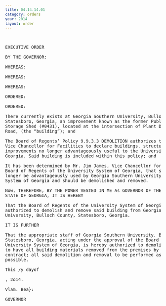 ```yaml
---
title: 04.14.14.01
category: orders
year: 2014
layout: order
---
```


<pre> 

EXECUTIVE ORDER

BY THE GOVERNOR:

WHEREAS:

WHEREAS:

WHEREAS:

ORDERED:

ORDERED:

There currently exists at Georgia Southern University, Bulloch County,
Statesboro, Georgia, an improvement known as the former Public Safety Annex
Storage Shed (#0431), located at the intersection of Plant Drive and Chandler
Road, (the “building”); and

The Board of Regents’ Policy 9.9.3.3 DEMOLITION authorizes the Chancellor or
Vice Chancellor for Facilities to declare buildings, structures and other
improvements no longer advantageously useful to the University System of
Georgia. Said building is included within this policy; and

It has been determined by Mr. Jim James, Vice Chancellor for Facilities of the
Board of Regents of the University System of Georgia, that said building can no
longer be advantageously used by Georgia Southern University or the University
System of Georgia and should be demolished and removed.

Now, THEREFORE, BY THE POWER VESTED IN ME As GOVERNOR OF THE
STATE OF GEORGIA, IT IS HEREBY

That the Board of Regents of the University System of Georgia is hereby
authorized to demolish and remove said building from Georgia Southern
University, Bulloch County, Statesboro, Georgia.

IT IS FURTHER

That the appropriate staff of Georgia Southern University, Bulloch County,
Statesboro, Georgia, acting under the approval of the Board of Regents of the
University System of Georgia, is hereby authorized to demolish said building and
to have all building materials removed from the premises by public works
contract; all said demolition and removal to be performed as expeditiously as
possible.

This /y dayof 

, 2o14.

Vlam. Bea}:

GOVERNOR

</pre>
